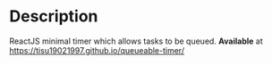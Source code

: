 # Description
ReactJS minimal timer which allows tasks to be queued.
**Available** at https://tisu19021997.github.io/queueable-timer/
